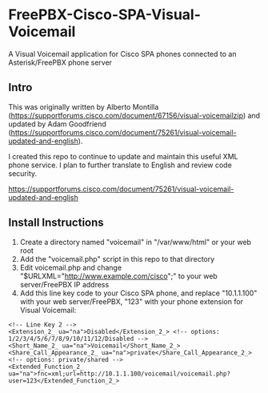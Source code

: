 # FreePBX-Cisco-SPA-Visual-Voicemail
A Visual Voicemail application for Cisco SPA phones connected to an Asterisk/FreePBX phone server

## Intro
This was originally written by Alberto Montilla (https://supportforums.cisco.com/document/67156/visual-voicemailzip) and updated by Adam Goodfriend (https://supportforums.cisco.com/document/75261/visual-voicemail-updated-and-english).

I created this repo to continue to update and maintain this useful XML phone service. I plan to further translate to English and review code security.

https://supportforums.cisco.com/document/75261/visual-voicemail-updated-and-english

## Install Instructions
1. Create a directory named "voicemail" in "/var/www/html" or your web root
2. Add the "voicemail.php" script in this repo to that directory
3. Edit voicemail.php and change "$URLXML="http://www.example.com/cisco";" to your web server/FreePBX IP address
4. Add this line key code to your Cisco SPA phone, and replace "10.1.1.100" with your web server/FreePBX, "123" with your phone extension for Visual Voicemail:

```
<!-- Line Key 2 -->
<Extension_2_ ua="na">Disabled</Extension_2_> <!-- options: 1/2/3/4/5/6/7/8/9/10/11/12/Disabled -->
<Short_Name_2_ ua="na">Voicemail</Short_Name_2_>
<Share_Call_Appearance_2_ ua="na">private</Share_Call_Appearance_2_> <!-- options: private/shared -->
<Extended_Function_2_ ua="na">fnc=xml;url=http://10.1.1.100/voicemail/voicemail.php?user=123</Extended_Function_2_>
```


